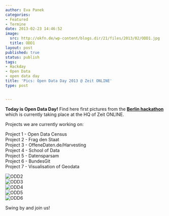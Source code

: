 ```yaml
---
author: Eva Panek
categories:
- Featured
- Termine
date: 2013-02-23 14:46:52
image:
  src: http://okfn.de/wp-content/blogs.dir/21/files/2013/02/ODD1.jpg
  title: ODD1
layout: post
published: true
status: publish
tags:
- Hackday
- Open Data
- open data day
title: 'Pics: Open Data Day 2013 @ Zeit ONLINE'
type: post


---
```


**Today is Open Data Day!** Find here first pictures from the **[Berlin hackathon](http://www.meetup.com/OpenKnowledgeFoundation/Berlin-DE)** which is currently taking place at the HQ of Zeit ONLINE.

Projects we are currently working on:

Project 1 - Open Data Census  
Project 2 - Frag den Staat  
Project 3 - OffeneDaten.de/Harvesting  
Project 4 - School of Data  
Project 5 - Datensparsam  
Project 6 - BundesGit  
Project 7 - Visualisation of Geodata 

![ODD2](http://okfn.de/wp-content/blogs.dir/21/files/2013/02/ODD2.jpg)  
![ODD3](http://okfn.de/wp-content/blogs.dir/21/files/2013/02/ODD3.jpg)  
![ODD4](http://okfn.de/wp-content/blogs.dir/21/files/2013/02/ODD4.jpg)  
![ODD5](http://okfn.de/wp-content/blogs.dir/21/files/2013/02/ODD5.jpg)  
![ODD6](http://okfn.de/wp-content/blogs.dir/21/files/2013/02/ODD6.jpg)

Swing by and join us!

 